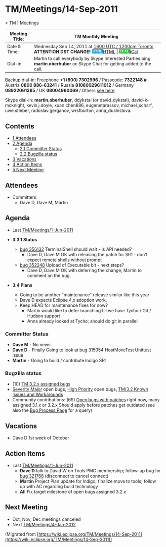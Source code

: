 

TM/Meetings/14-Sep-2011
=======================

< [TM](./TM "TM")‎ | [Meetings](./Meetings "TM/Meetings")

| Meeting Title: | **TM Monthly Meeting** |
| --- | --- |
| Date & Time: | Wednesday Sep 14, 2011 at [1600 UTC / 1200pm Toronto](http://www.timeanddate.com/worldclock/fixedtime.html?month=9&day=14&year=2011&hour=16&min=00&sec=0&p1=0) **ATTENTION DST CHANGE!**   ![Html.gif](./images/Html.gif)[HTML](http://www.google.com/calendar/embed?src=vn70im36r00qeusu8nme50cils@group.calendar.google.com&ctz=Canada/Toronto) \| ![Ical.gif](./images/Ical.gif)[iCal](http://www.google.com/calendar/ical/vn70im36r00qeusu8nme50cils@group.calendar.google.com/public/basic.ics) |
| Dial-in: | Martin to call everybody by Skype   Interested Parties ping **martin.oberhuber** on Skype Chat for getting added to the call. |

Backup dial-in: Freephone **+1 (800) 7302996** / Passcode: **7322148 #**  
Austria **0800 886-63241** / Russia **81080029611012** / Germany **08922061395** / UK **08004960069** / Others [see here](https://conf.cfer.com/?comp_id=18374&sp_id=154&ac=7322148&an=080088663241%20&login=true&startview=gos)

Skype dial-in: **martin.oberhuber**, ddykstal (or david\_dykstal), david-k-mcknight, kevin.j.doyle, xuan.chen886, eugenetarassov, michael\_scharf, uwe.stieber, radoslav.gerganov, wrsfburton, anna_dushistova.  

Contents
--------

*   [1 Attendees](#Attendees)
*   [2 Agenda](#Agenda)
    *   [2.1 Committer Status](#Committer-Status)
    *   [2.2 Bugzilla status](#Bugzilla-status)
*   [3 Vacations](#Vacations)
*   [4 Action Items](#Action-Items)
*   [5 Next Meeting](#Next-Meeting)

Attendees
---------

*   Committers:
    *   Dave D, Dave M, Martin

  

Agenda
------

*   Last [TM/Meetings/1-Jun-2011](./Meetings/1-Jun-2011 "TM/Meetings/1-Jun-2011")
*   **3.3.1 Status**
    *   [bug 356132](https://bugs.eclipse.org/bugs/show_bug.cgi?id=356132) TerminalShell should wait - is API needed?
        *   Dave D, Dave M OK with releasing the patch for SR1 - don't expect remote shells without prompt
    *   [bug 352248](https://bugs.eclipse.org/bugs/show_bug.cgi?id=352248) Upload of Executable bit - next steps?
        *   Dave D, Dave M OK with deferring the change; Martin to comment on the bug.

*   **3.4 Plans**
    *   Going to be another "maintenance" release similar like this year
    *   Dave D expects Eclipse 4.x adoption work.
    *   Keep HEAD for maintenance fixes for now?
        *   Martin would like to defer branching till we have Tycho / Git / Hudson support
        *   Anna already looked at Tycho; should do git in parallel

  

### Committer Status

*   **Dave M** \- No news
*   **Dave D** \- Finally Going to look at [bug 315054](https://bugs.eclipse.org/bugs/show_bug.cgi?id=315054) HostMoveTest Unittest issue
*   **Martin** \- Going to build / contribute Indigo SR1

### Bugzilla status

*   (10) [TM 3.2.x assigned bugs](https://bugs.eclipse.org/bugs/buglist.cgi?field0-0-0=target_milestone;query_format=advanced;bug_status=UNCONFIRMED;bug_status=NEW;bug_status=ASSIGNED;bug_status=REOPENED;type0-0-0=substring;value0-0-0=3.2;product=Target%20Management)
*   [Severity Major](https://bugs.eclipse.org/bugs/buglist.cgi?query_format=advanced&product=Target+Management&bug_status=UNCONFIRMED&bug_status=NEW&bug_status=ASSIGNED&bug_status=REOPENED&bug_severity=blocker&bug_severity=critical&bug_severity=major&cmdtype=doit) open bugs, [High Priority](https://bugs.eclipse.org/bugs/buglist.cgi?query_format=advanced&product=Target+Management&bug_status=UNCONFIRMED&bug_status=NEW&bug_status=ASSIGNED&bug_status=REOPENED&cmdtype=doit&field0-0-0=priority&type0-0-0=regexp&value0-0-0=P%5B12%5D&field0-0-1=bug_severity&type0-0-1=regexp&value0-0-1=blocker%7Ccritical%7Cmajor) open bugs, [TM/3.2 Known Issues and Workarounds](./3.2_Known_Issues_and_Workarounds "TM/3.2 Known Issues and Workarounds")
*   Community contributions: (69) [Open bugs with patches](https://bugs.eclipse.org/bugs/buglist.cgi?query_format=advanced&product=Target+Management&bug_status=UNCONFIRMED&bug_status=NEW&bug_status=ASSIGNED&bug_status=REOPENED&cmdtype=doit&field0-0-0=attachments.ispatch&type0-0-0=equals&value0-0-0=1) right now, many assigned 3.1.x or 3.2.x Should apply before patches get outdated (see also the [Bug Process Page](https://www.eclipse.org/dsdp/tm/development/bug_process.php) for a query)

  

Vacations
---------

*   Dave D 1st week of October

  

Action Items
------------

*   Last [TM/Meetings/1-Jun-2011](./Meetings/1-Jun-2011 "TM/Meetings/1-Jun-2011")
    *   **Dave D** talk to David W on Tools PMC membership; follow-up bug for [bug 321766](https://bugs.eclipse.org/bugs/show_bug.cgi?id=321766) (disconnect to cancel connect)
    *   **Martin** Project Plan update for Indigo; finalize move to tools; follow up with AC regarding build technology
    *   **All** Fix target milestone of open bugs assigned 3.2.x

  

Next Meeting
------------

*   Oct, Nov, Dec meetings canceled
*   Next [TM/Meetings/4-Jan-2012](./Meetings/4-Jan-2012 "TM/Meetings/4-Jan-2012")


(Migrated from [https://wiki.eclipse.org/TM/Meetings/14-Sep-2011](https://wiki.eclipse.org/TM/Meetings/14-Sep-2011))